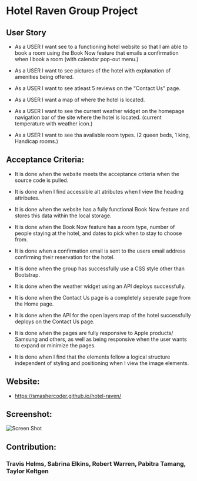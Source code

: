 # Hotel Raven Group Project

## User Story

* As a USER I want see to a functioning hotel website so that I am able to book a room using the Book Now feature that emails a confirmation when I book a room (with calendar pop-out menu.)

* As a USER I want to see pictures of the hotel with explanation of amenities being offered.

* As a USER I want to see atleast 5 reviews on the "Contact Us" page.

* As a USER I want a map of where the hotel is located.

* As a USER I want to see the current weather widget on the homepage navigation bar of the site where the hotel is located. (current temperature with weather icon.)

* As a USER I want to see tha available room types. (2 queen beds, 1 king, Handicap rooms.)

## Acceptance Criteria:

* It is done when the website meets the acceptance criteria when the source code is pulled.

* It is done when I find accessible alt atributes when I view the heading attributes.

* It is done when the website has a fully functional Book Now feature and stores this data within the local storage.

* It is done when the Book Now feature has a room type, number of people staying at the hotel, and dates to pick when to stay to choose from.

* It is done when a confirmation email is sent to the users email address confirming their reservation for the hotel.

* It is done when the group has successfully use a CSS style other than Bootstrap.

* It is done when the weather widget using an API deploys successfully.

* It is done when the Contact Us page is a completely seperate page from the Home page.

* It is done when the API for the open layers map of the hotel successfully deploys on the Contact Us page.

* It is done when the pages are fully responsive to Apple products/ Samsung and others, as well as being responsive when the user wants to expand or minimize the pages.

* It is done when I find that the elements follow a logical structure independent of styling and positioning when I view the image elements.


## Website:

* https://smashercoder.github.io/hotel-raven/

## Screenshot:
![Screen Shot](https://user-images.githubusercontent.com/88693758/140619807-8eab2d4f-9e32-4cf7-bb0f-9e9434546164.png)


## Contribution:

### Travis Helms, Sabrina Elkins, Robert Warren, Pabitra Tamang, Taylor Keltgen

